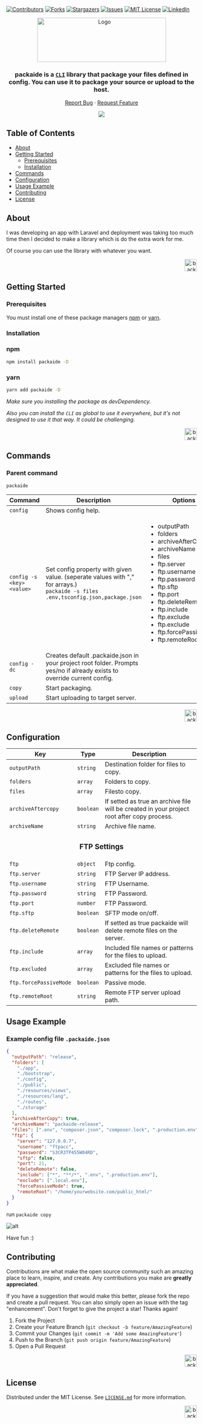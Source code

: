 [![Contributors][contributors-shield]][contributors-url]
[![Forks][forks-shield]][forks-url]
[![Stargazers][stars-shield]][stars-url]
[![Issues][issues-shield]][issues-url]
[![MIT License][license-shield]][license-url]
[![LinkedIn][linkedin-shield]][linkedin-url]

<div align="center">
  <a href="https://github.com/serhatkaya/packaide/">
    <img src="https://user-images.githubusercontent.com/59228830/184989231-3732cefe-9d21-4184-999c-1b9fdb925a86.png" alt="Logo" height="117" width="341" >
  </a>

  <h3 align="center">packaide is a <code><a href="https://www.w3schools.com/whatis/whatis_cli.asp">CLI</a></code> library that package your files defined in config. You can use it to package your source or upload to the host.</h3>

  <p align="center">
    <a href="https://github.com/serhatkaya/packaide/issues">Report Bug</a>
    ·
    <a href="https://github.com/serhatkaya/packaide/issues">Request Feature</a>
  </p>
</div>

<p align="center">
<a href="https://www.buymeacoffee.com/serhatkaya" target="_blank"><img src="https://www.buymeacoffee.com/assets/img/custom_images/orange_img.png"/>
  </a>
</p>

<!-- TABLE OF CONTENTS -->
  <h2>Table of Contents</h2>
  <ul>
    <li>
      <a href="#about">About</a>
    </li>
    <li>
      <a href="#getting-started">Getting Started</a>
      <ul>
        <li><a href="#prerequisites">Prerequisites</a></li>
        <li><a href="#installation">Installation</a></li>
      </ul>
    </li>
    <li><a href="#commands">Commands</a></li>
    <li><a href="#configuration">Configuration</a></li>
    <li><a href="#usage-example">Usage Example</a></li>
    <li><a href="#contributing">Contributing</a></li>
    <li><a href="#license">License</a></li>
  </ul>

<!-- ABOUT THE PROJECT -->

## About

I was developing an app with Laravel and deployment was taking too much time then I decided to make a library which is do the extra work for me.

Of course you can use the library with whatever you want.

<p align="right">
<a href="#top">
<img src="https://user-images.githubusercontent.com/59228830/184758472-3ac6aa49-c19a-4abe-bb3d-cf5fc4845e33.png" width="32" alt="back to top" height="32" />
</a>
</p>

<!-- GETTING STARTED -->

## Getting Started

### Prerequisites

You must install one of these package managers [npm](https://github.com/npm) or [yarn](https://github.com/yarnpkg).

### Installation

### npm

```sh
npm install packaide -D
```

### yarn

```sh
yarn add packaide -D
```

_Make sure you installing the package as devDependency._

_Also you can install the `CLI` as global to use it everywhere, but it's not designed to use it that way. It could be challenging._

<p align="right">
<a href="#top">
<img src="https://user-images.githubusercontent.com/59228830/184758472-3ac6aa49-c19a-4abe-bb3d-cf5fc4845e33.png" width="32" alt="back to top" height="32" />
</a>
</p>

## Commands

### Parent command

`packaide`

<table class="tg">
  <thead>
    <tr >
      <th class="tg-0pky" colspan="2">Command</th>
      <th class="tg-0pky">Description</th>
      <th class="tg-0pky">Options</th>
    </tr>
  </thead>
  <tbody>
    <tr>
      <td class="tg-0pky"  colspan="2"><code>config</code></td>
      <td class="tg-0pky">Shows config help.</td>
      <td class="tg-0pky"></td>
    </tr>
    <tr>
      <td class="tg-0pky" colspan="2"><code>config -s &lt;key&gt; &lt;value&gt;</code></td>
      <td class="tg-0pky">Set config property with given value. (seperate values with "," for arrays.)
      <br/>
       <code>packaide -s files .env,tsconfig.json,package.json</code>
      </td>
      <td class="tg-0pky"><ul>
      <li>outputPath</li>
      <li>folders</li>
      <li>archiveAfterCopy</li>
      <li>archiveName</li>
      <li>files</li>
      <li>ftp.server</li>
      <li>ftp.username</li>
      <li>ftp.password</li>
      <li>ftp.sftp</li>
      <li>ftp.port</li>
      <li>ftp.deleteRemote</li>
      <li>ftp.include</li>
      <li>ftp.exclude</li>
      <li>ftp.exclude</li>
      <li>ftp.forcePassiveMode</li>
      <li>ftp.remoteRoot</li>
      </ul></td>
    </tr>
    <tr>
      <td class="tg-0pky"  colspan="2"><code>config -dc</code></td>
      <td class="tg-0pky">Creates default .packaide.json in your project root folder. Prompts yes/no if already exists to override current config.</td>
      <td class="tg-0pky"></td>
    </tr>
    <tr>
      <td class="tg-0pky"  colspan="2"><code>copy</code></td>
      <td class="tg-0pky">Start packaging.</td>
      <td class="tg-0pky"></td>
    </tr>
    <tr>
      <td class="tg-0pky"  colspan="2"><code>upload</code></td>
      <td class="tg-0pky">Start uploading to target server.</td>
      <td class="tg-0pky"></td>
    </tr>
  </tbody>
</table>

<p align="right">
<a href="#top">
<img src="https://user-images.githubusercontent.com/59228830/184758472-3ac6aa49-c19a-4abe-bb3d-cf5fc4845e33.png" width="32" alt="back to top" height="32" />
</a>
</p>

## Configuration

<table class="tg">
  <thead>
    <tr >
      <th class="tg-0pky" >Key</th>
      <th class="tg-0pky">Type</th>
      <th class="tg-0pky">Description</th>
    </tr>
  </thead>
  <tbody>
    <tr>
      <td class="tg-0pky"  ><code>outputPath</code></td>
      <td class="tg-0pky"><code>string</code></td>
      <td class="tg-0pky">Destination folder for files to copy.</td>
    </tr>
    <tr>
      <td class="tg-0pky"  ><code>folders</code></td>
      <td class="tg-0pky"><code>array</code></td>
      <td class="tg-0pky">Folders to copy.</td>
    </tr>
    <tr>
      <td class="tg-0pky"  ><code>files</code></td>
      <td class="tg-0pky"><code>array</code></td>
      <td class="tg-0pky">Filesto copy.</td>
    </tr>
    <tr>
      <td class="tg-0pky"  ><code>archiveAftercopy</code></td>
      <td class="tg-0pky"><code>boolean</code></td>
      <td class="tg-0pky">If setted as true an archive file will be created in your project root after copy process.</td>
    </tr>
    <tr>
      <td class="tg-0pky"  ><code>archiveName</code></td>
      <td class="tg-0pky"><code>string</code></td>
      <td class="tg-0pky">Archive file name.</td>
    </tr>
    <tr>
      <td colspan=3> <h3 align="center">FTP Settings</h3></td>
    </tr>
    <tr>
      <td><code>ftp</code></td>
      <td><code>object</code></td>
      <td>Ftp config.</td>
    </tr>
    <tr>
      <td><code>ftp.server</code></td>
      <td><code>string</code></td>
      <td>FTP Server IP address.</td>
    </tr>
    <tr>
      <td><code>ftp.username</code></td>
      <td><code>string</code></td>
      <td>FTP Username.</td>
    </tr>
    <tr>
      <td><code>ftp.password</code></td>
      <td><code>string</code></td>
      <td>FTP Password.</td>
    </tr>
    <tr>
      <td><code>ftp.port</code></td>
      <td><code>number</code></td>
      <td>FTP Password.</td>
    </tr>
    <tr>
      <td><code>ftp.sftp</code></td>
      <td><code>boolean</code></td>
      <td>SFTP mode on/off.</td>
    </tr>
    <tr>
      <td><code>ftp.deleteRemote</code></td>
      <td><code>boolean</code></td>
      <td>If setted as true packaide will delete remote files on the server.</td>
    </tr>
    <tr>
      <td><code>ftp.include</code></td>
      <td><code>array</code></td>
      <td>Included file names or patterns for the files to upload.</td>
    </tr>
    <tr>
      <td><code>ftp.excluded</code></td>
      <td><code>array</code></td>
      <td>Excluded file names or patterns for the files to upload.</td>
    </tr>
    <tr>
      <td><code>ftp.forcePassiveMode</code></td>
      <td><code>boolean</code></td>
      <td>Passive mode.</td>
    </tr>
    <tr>
      <td><code>ftp.remoteRoot</code></td>
      <td><code>string</code></td>
      <td>Remote FTP server upload path.</td>
    </tr>
  </tbody>
</table>

## Usage Example

### Example config file `.packaide.json`

```json
{
  "outputPath": "release",
  "folders": [
    "./app",
    "./bootstrap",
    "./config",
    "./public",
    "./resources/views",
    "./resources/lang",
    "./routes",
    "./storage"
  ],
  "archiveAfterCopy": true,
  "archiveName": "packaide-release",
  "files": [".env", "composer.json", "composer.lock", ".production.env", "artisan"],
  "ftp": {
    "server": "127.0.0.7",
    "username": "ftpacc",
    "password": "S3CR3TP455W04RD",
    "sftp": false,
    "port": 21,
    "deleteRemote": false,
    "include": ["*", "**/*", ".env", ".production.env"],
    "exclude": [".local.env"],
    "forcePassiveMode": true,
    "remoteRoot": "/home/yourwebsite.com/public_html/"
  }
}
```

run `packaide copy`

![alt](https://user-images.githubusercontent.com/59228830/184989640-d24cb686-4b44-468b-aa89-1d6294222076.png)

Have fun :)

## Contributing

Contributions are what make the open source community such an amazing place to learn, inspire, and create. Any contributions you make are **greatly appreciated**.

If you have a suggestion that would make this better, please fork the repo and create a pull request. You can also simply open an issue with the tag "enhancement".
Don't forget to give the project a star! Thanks again!

1. Fork the Project
2. Create your Feature Branch (`git checkout -b feature/AmazingFeature`)
3. Commit your Changes (`git commit -m 'Add some AmazingFeature'`)
4. Push to the Branch (`git push origin feature/AmazingFeature`)
5. Open a Pull Request

<p align="right">
<a href="#top">
<img src="https://user-images.githubusercontent.com/59228830/184758472-3ac6aa49-c19a-4abe-bb3d-cf5fc4845e33.png" width="32" alt="back to top" height="32" />
</a>
</p>

## License

Distributed under the MIT License. See [`LICENSE.md`](https://github.com/serhatkaya/packaide/blob/master/LICENSE.md) for more information.

<p align="right">
<a href="#top">
<img src="https://user-images.githubusercontent.com/59228830/184758472-3ac6aa49-c19a-4abe-bb3d-cf5fc4845e33.png" width="32" alt="back to top" height="32" />
</a>
</p>

[contributors-shield]: https://img.shields.io/github/contributors/serhatkaya/packaide.svg?style=for-the-badge
[contributors-url]: https://github.com/serhatkaya/packaide/graphs/contributors
[forks-shield]: https://img.shields.io/github/forks/serhatkaya/packaide.svg?style=for-the-badge
[forks-url]: https://github.com/serhatkaya/packaide/network/members
[stars-shield]: https://img.shields.io/github/stars/serhatkaya/packaide.svg?style=for-the-badge
[stars-url]: https://github.com/serhatkaya/packaide/stargazers
[issues-shield]: https://img.shields.io/github/issues/serhatkaya/packaide.svg?style=for-the-badge
[issues-url]: https://github.com/serhatkaya/packaide/issues
[license-shield]: https://img.shields.io/github/license/serhatkaya/packaide.svg?style=for-the-badge
[license-url]: https://github.com/serhatkaya/packaide/blob/master/LICENSE.md
[linkedin-shield]: https://img.shields.io/badge/-LinkedIn-black.svg?style=for-the-badge&logo=linkedin&colorB=555
[linkedin-url]: https://linkedin.com/in/kaya-serhat
